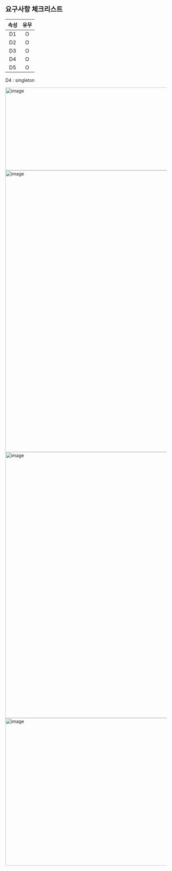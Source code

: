 ## 요구사항 체크리스트

| 속성 | 유무 |
|:--:|:--:|
| D1 | O  |
| D2 | O  |
| D3 | O  |
| D4 | O  |
| D5 | O  |

D4 : singleton

<img width="543" height="258" alt="image" src="https://github.com/user-attachments/assets/60958dbe-573b-434d-9d50-b6716a63112a" />

<img width="662" height="876" alt="image" src="https://github.com/user-attachments/assets/973aa55b-5a87-445e-b41f-50a9f9c1859c" />
<img width="713" height="827" alt="image" src="https://github.com/user-attachments/assets/aed0d69c-5ef8-4167-9f93-20455a4b73dc" />
<img width="1009" height="459" alt="image" src="https://github.com/user-attachments/assets/b55abad0-5616-4b07-8a72-939ae8c88a0f" />
